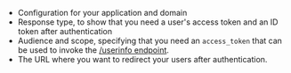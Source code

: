 * Configuration for your application and domain
* Response type, to show that you need a user's access token and an ID token after authentication
* Audience and scope, specifying that you need an `access_token` that can be used to invoke the [/userinfo endpoint](/api/authentication#get-user-info).
* The URL where you want to redirect your users after authentication.
